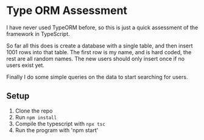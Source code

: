# Type ORM Assessment

I have never used TypeORM before, so this is just a quick assessment of the framework in TypeScript.

So far all this does is create a database with a single table, and then insert 1001 rows into that table. The first row is my name, and is hard coded, the rest are all random names. The new users should only insert once if no users exist yet.

Finally I do some simple queries on the data to start searching for users.

## Setup

1. Clone the repo
2. Run `npm install`
3. Compile the typescript with `npx tsc`
4. Run the program with 'npm start'
